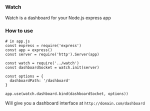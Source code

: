 ### Watch

Watch is a dashboard for your Node.js express app


### How to use

```
# in app.js
const express = require('express')
const app = express()
const server = require('http').Server(app)

const watch = require('../watch')
const dashboardSocket = watch.init(server)

const options = {
  dashboardPath: '/dashboard'
}

app.use(watch.dashboard.bind(dashboardSocket, options))
```

Will give you a dashboard interface at `http://domain.com/dashboard`
